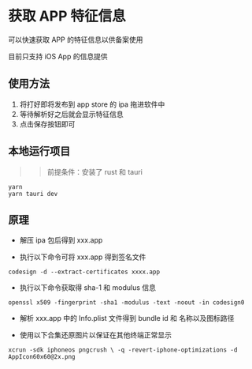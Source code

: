 # 获取 APP 特征信息

可以快速获取 APP 的特征信息以供备案使用

目前只支持 iOS App 的信息提供

## 使用方法

1. 将打好即将发布到 app store 的 ipa 拖进软件中
2. 等待解析好之后就会显示特征信息
3. 点击保存按钮即可

## 本地运行项目

> > 前提条件：安装了 rust 和 tauri

```
yarn
yarn tauri dev
```

## 原理

- 解压 ipa 包后得到 xxx.app

- 执行以下命令可将 xxx.app 得到签名文件

```
codesign -d --extract-certificates xxxx.app
```

- 执行以下命令获取得 sha-1 和 modulus 信息

```
openssl x509 -fingerprint -sha1 -modulus -text -noout -in codesign0
```

- 解析 xxx.app 中的 Info.plist 文件得到 bundle id 和 名称以及图标路径

- 使用以下合集还原图片以保证在其他终端正常显示

```
xcrun -sdk iphoneos pngcrush \ -q -revert-iphone-optimizations -d AppIcon60x60@2x.png
```
